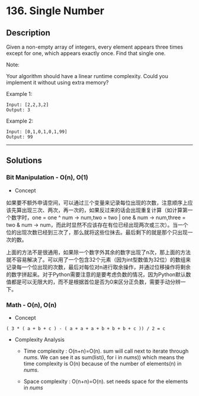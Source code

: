 # 136. Single Number

## Description
Given a non-empty array of integers, every element appears three times except for one, which appears exactly once. Find that single one.

Note:

Your algorithm should have a linear runtime complexity. Could you implement it without using extra memory?

Example 1:
```
Input: [2,2,3,2]
Output: 3
```
Example 2:
```
Input: [0,1,0,1,0,1,99]
Output: 99
```

******
## Solutions
### Bit Manipulation - O(n), O(1)
* Concept

如果要不额外申请空间，可以通过三个变量来记录每位出现的次数，注意顺序上应该先算出现三次、两次，再一次的，如果反过来的话会出现重复计算（如计算第一个数字时，one = one ^ num -> num,two = two | one & num -> num,three = two & num -> num，而此时显然不应该存在有位已经出现两次或三次）。当一个位的出现次数已经到三次了，那么就将这些位抹去。最后剩下的就是那个只出现一次的数。

上面的方法不是很通用，如果除一个数字外其余的数字出现了n次，那上面的方法就不容易解决了。可以用了一个包含32个元素（因为int型数值为32位）的数组来记录每一个位出现的次数，最后对每位对n进行取余操作，并通过位移操作将剩余的数字拼起来。对于Python需要注意的是要考虑负数的情况，因为Python默认数值都是可以无限大的，而不是根据首位是否为0来区分正负数，需要手动分辨一下。

### Math - O(n), O(n)
* Concept

```
( 3 * ( a + b + c ) - ( a + a + a + b + b + b + c )) / 2 = c
```

* Complexity Analysis

	* Time complexity : O(n+n)=O(n). sum will call next to iterate through *nums*. We can see it as sum(list(i, for i in *nums*)) which means the time complexity is O(n) because of the number of elements(n) in *nums*.

	* Space complexity : O(n+n)=O(n). set needs space for the elements in *nums*
